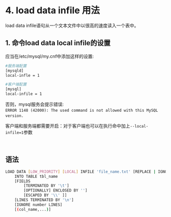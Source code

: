 # 4. load data infile 用法

load data infile语句从一个文本文件中以很高的速度读入一个表中。

## 1. 命令load data local infile的设置

应当在/etc/mysql/my.cnf中添加这样的设置:

```bash
#服务端配置
[mysqld]
local-infle = 1

#客户端配置
[mysql]
local-infile = 1
```

否则，mysql服务会提示错误:  
​`ERROR 1148 (42000): The used command is not allowed with this MySQL version.`​

客户端和服务端都需要开启：对于客户端也可以在执行命中加上`--local-infile=1`​ 参数

‍

## 语法

```bash
LOAD DATA [LOW_PRIORITY] [LOCAL] INFILE 'file_name.txt' [REPLACE | IGNORE]
    INTO TABLE tbl_name
    [FIELDS
        [TERMINATED BY '\t']
        [OPTIONALLY] ENCLOSED BY '']
        [ESCAPED BY '\\' ]]
    [LINES TERMINATED BY '\n']
    [IGNORE number LINES]
    [(col_name,...)]
```

‍
